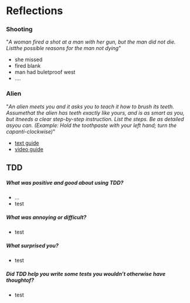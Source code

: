 # Reflections  

  
### Shooting
"_A woman fired a shot at a man with her gun, but the man did not die. Listthe possible reasons for the man not dying_"

- she missed
- fired blank 
- man had buletproof west 
- ....

### Alien
"_An alien meets you and it asks you to teach it how to brush its teeth. Assumethat the alien has teeth exactly like yours, and is as smart as you, but itneeds a clear step-by-step instruction.  List the steps.  Be as detailed asyou can. (Example: Hold the toothpaste with your left hand; turn the capanti-clockwise)_"

- [text guide](https://www.dhsv.org.au/dental-health/general-dental-advice/how-to-brush-your-teeth)
- [video guide](https://www.google.com/url?sa=t&rct=j&q=&esrc=s&source=web&cd=&cad=rja&uact=8&ved=2ahUKEwivtqST0dnrAhXR-yoKHWAwC2MQFjAIegQIAhAB&url=https%3A%2F%2Fwww.youtube.com%2Fwatch%3Fv%3DBapR9J86ZZw&usg=AOvVaw2hwWq0Y9tHGSUKPMH8D1IT)


## TDD
##### What was positive and good about using TDD?  
- ...
- test
##### What was annoying or difficult?  
- test
##### What surprised you?  
- test
##### Did TDD help you write some tests you wouldn’t otherwise have thoughtof?  
- test

